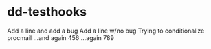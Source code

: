 dd-testhooks
============

Add a line and add a bug
Add a line w/no bug
Trying to conditionalize procmail
...and again 456
...again 789
